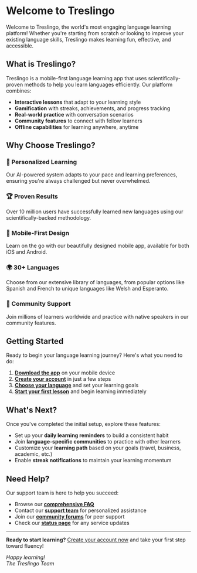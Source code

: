 # Welcome to Treslingo

Welcome to Treslingo, the world's most engaging language learning platform! Whether you're starting from scratch or looking to improve your existing language skills, Treslingo makes learning fun, effective, and accessible.

## What is Treslingo?

Treslingo is a mobile-first language learning app that uses scientifically-proven methods to help you learn languages efficiently. Our platform combines:

- **Interactive lessons** that adapt to your learning style
- **Gamification** with streaks, achievements, and progress tracking
- **Real-world practice** with conversation scenarios
- **Community features** to connect with fellow learners
- **Offline capabilities** for learning anywhere, anytime

## Why Choose Treslingo?

### 🎯 Personalized Learning
Our AI-powered system adapts to your pace and learning preferences, ensuring you're always challenged but never overwhelmed.

### 🏆 Proven Results
Over 10 million users have successfully learned new languages using our scientifically-backed methodology.

### 📱 Mobile-First Design
Learn on the go with our beautifully designed mobile app, available for both iOS and Android.

### 🌍 30+ Languages
Choose from our extensive library of languages, from popular options like Spanish and French to unique languages like Welsh and Esperanto.

### 👥 Community Support
Join millions of learners worldwide and practice with native speakers in our community features.

## Getting Started

Ready to begin your language learning journey? Here's what you need to do:

1. **[Download the app](../getting-started/system-requirements.md)** on your mobile device
2. **[Create your account](../getting-started/account-creation.md)** in just a few steps
3. **[Choose your language](../getting-started/quick-start.md)** and set your learning goals
4. **[Start your first lesson](../getting-started/first-lesson.md)** and begin learning immediately

## What's Next?

Once you've completed the initial setup, explore these features:

- Set up your **daily learning reminders** to build a consistent habit
- Join **language-specific communities** to practice with other learners
- Customize your **learning path** based on your goals (travel, business, academic, etc.)
- Enable **streak notifications** to maintain your learning momentum

## Need Help?

Our support team is here to help you succeed:

- Browse our **[comprehensive FAQ](../troubleshooting/common-issues.md)**
- Contact our **[support team](../support/contact-support.md)** for personalized assistance
- Join our **[community forums](../support/community-guidelines.md)** for peer support
- Check our **[status page](../support/status-page.md)** for any service updates

---

**Ready to start learning?** [Create your account now](../getting-started/account-creation.md) and take your first step toward fluency!

*Happy learning!*  
*The Treslingo Team*